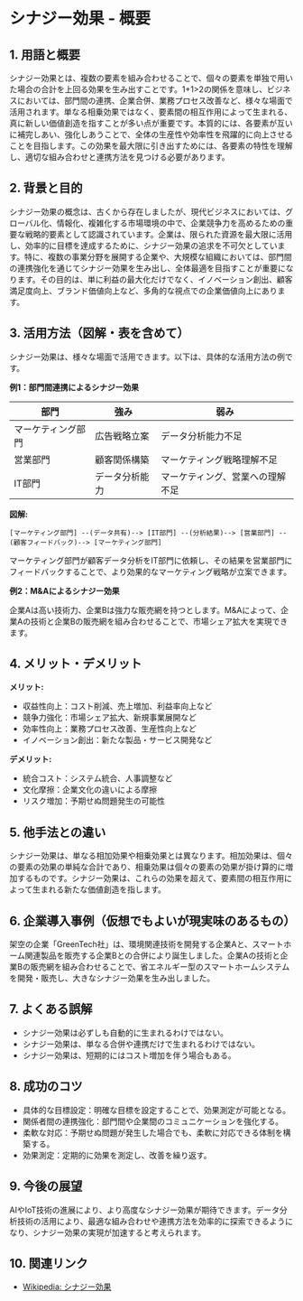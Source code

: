 # シナジー効果 - 概要

## 1. 用語と概要

シナジー効果とは、複数の要素を組み合わせることで、個々の要素を単独で用いた場合の合計を上回る効果を生み出すことです。1+1>2の関係を意味し、ビジネスにおいては、部門間の連携、企業合併、業務プロセス改善など、様々な場面で活用されます。単なる相乗効果ではなく、要素間の相互作用によって生まれる、真に新しい価値創造を指すことが多い点が重要です。本質的には、各要素が互いに補完しあい、強化しあうことで、全体の生産性や効率性を飛躍的に向上させることを目指します。この効果を最大限に引き出すためには、各要素の特性を理解し、適切な組み合わせと連携方法を見つける必要があります。


## 2. 背景と目的

シナジー効果の概念は、古くから存在しましたが、現代ビジネスにおいては、グローバル化、情報化、複雑化する市場環境の中で、企業競争力を高めるための重要な戦略的要素として認識されています。企業は、限られた資源を最大限に活用し、効率的に目標を達成するために、シナジー効果の追求を不可欠としています。特に、複数の事業分野を展開する企業や、大規模な組織においては、部門間の連携強化を通じてシナジー効果を生み出し、全体最適を目指すことが重要になります。その目的は、単に利益の最大化だけでなく、イノベーション創出、顧客満足度向上、ブランド価値向上など、多角的な視点での企業価値向上にあります。


## 3. 活用方法（図解・表を含めて）

シナジー効果は、様々な場面で活用できます。以下は、具体的な活用方法の例です。

**例1：部門間連携によるシナジー効果**

| 部門 | 強み | 弱み |
|---|---|---|
| マーケティング部門 | 広告戦略立案 | データ分析能力不足 |
| 営業部門 | 顧客関係構築 | マーケティング戦略理解不足 |
| IT部門 | データ分析能力 | マーケティング、営業への理解不足 |

**図解:**

```
[マーケティング部門] --(データ共有)--> [IT部門] --(分析結果)--> [営業部門] --(顧客フィードバック)--> [マーケティング部門]
```

マーケティング部門が顧客データ分析をIT部門に依頼し、その結果を営業部門にフィードバックすることで、より効果的なマーケティング戦略が立案できます。


**例2：M&Aによるシナジー効果**

企業Aは高い技術力、企業Bは強力な販売網を持つとします。M&Aによって、企業Aの技術と企業Bの販売網を組み合わせることで、市場シェア拡大を実現できます。


## 4. メリット・デメリット

**メリット:**

* 収益性向上：コスト削減、売上増加、利益率向上など
* 競争力強化：市場シェア拡大、新規事業展開など
* 効率性向上：業務プロセス改善、生産性向上など
* イノベーション創出：新たな製品・サービス開発など


**デメリット:**

* 統合コスト：システム統合、人事調整など
* 文化摩擦：企業文化の違いによる摩擦
* リスク増加：予期せぬ問題発生の可能性


## 5. 他手法との違い

シナジー効果は、単なる相加効果や相乗効果とは異なります。相加効果は、個々の要素の効果の単純な合計であり、相乗効果は個々の要素の効果が掛け算的に増加するものです。シナジー効果は、これらの効果を超えて、要素間の相互作用によって生まれる新たな価値創造を指します。


## 6. 企業導入事例（仮想でもよいが現実味のあるもの）

架空の企業「GreenTech社」は、環境関連技術を開発する企業Aと、スマートホーム関連製品を販売する企業Bとの合併により誕生しました。企業Aの技術と企業Bの販売網を組み合わせることで、省エネルギー型のスマートホームシステムを開発・販売し、大きなシナジー効果を生み出しました。


## 7. よくある誤解

* シナジー効果は必ずしも自動的に生まれるわけではない。
* シナジー効果は、単なる合併や連携だけで生まれるわけではない。
* シナジー効果は、短期的にはコスト増加を伴う場合もある。


## 8. 成功のコツ

* 具体的な目標設定：明確な目標を設定することで、効果測定が可能となる。
* 関係者間の連携強化：部門間や企業間のコミュニケーションを強化する。
* 柔軟な対応：予期せぬ問題が発生した場合でも、柔軟に対応できる体制を構築する。
* 効果測定：定期的に効果を測定し、改善を繰り返す。


## 9. 今後の展望

AIやIoT技術の進展により、より高度なシナジー効果が期待できます。データ分析技術の活用により、最適な組み合わせや連携方法を効率的に探索できるようになり、シナジー効果の実現が加速すると考えられます。


## 10. 関連リンク

* [Wikipedia: シナジー効果](https://ja.wikipedia.org/wiki/%E3%82%B7%E3%83%8A%E3%82%B8%E3%83%BC%E5%8A%B9%E6%9E%9C)



